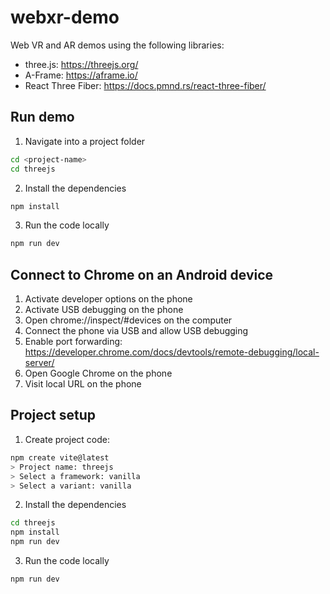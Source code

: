 # webxr-demo

Web VR and AR demos using the following libraries:

- three.js: https://threejs.org/
- A-Frame: https://aframe.io/
- React Three Fiber: https://docs.pmnd.rs/react-three-fiber/

## Run demo

1. Navigate into a project folder

```sh
cd <project-name>
cd threejs
```

2. Install the dependencies

```sh
npm install
```

3. Run the code locally

```sh
npm run dev
```

## Connect to Chrome on an Android device

1. Activate developer options on the phone
2. Activate USB debugging on the phone
3. Open chrome://inspect/#devices on the computer
4. Connect the phone via USB and allow USB debugging
5. Enable port forwarding: https://developer.chrome.com/docs/devtools/remote-debugging/local-server/
6. Open Google Chrome on the phone
7. Visit local URL on the phone

## Project setup

1. Create project code:

```sh
npm create vite@latest
> Project name: threejs
> Select a framework: vanilla
> Select a variant: vanilla

```

2. Install the dependencies

```sh
cd threejs
npm install
npm run dev
```

3. Run the code locally

```sh
npm run dev
```
